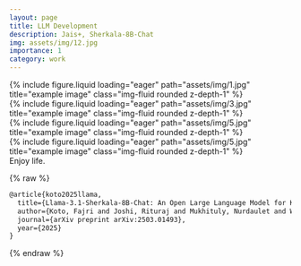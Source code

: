 ```yaml
---
layout: page
title: LLM Development
description: Jais+, Sherkala-8B-Chat
img: assets/img/12.jpg
importance: 1
category: work
---
```


<div class="row">
    <div class="col-sm mt-3 mt-md-0">
        {% include figure.liquid loading="eager" path="assets/img/1.jpg" title="example image" class="img-fluid rounded z-depth-1" %}
    </div>
    <div class="col-sm mt-3 mt-md-0">
        {% include figure.liquid loading="eager" path="assets/img/3.jpg" title="example image" class="img-fluid rounded z-depth-1" %}
    </div>
    <div class="col-sm mt-3 mt-md-0">
        {% include figure.liquid loading="eager" path="assets/img/5.jpg" title="example image" class="img-fluid rounded z-depth-1" %}
    </div>
</div>
<div class="row">
    <div class="col-sm mt-3 mt-md-0">
        {% include figure.liquid loading="eager" path="assets/img/5.jpg" title="example image" class="img-fluid rounded z-depth-1" %}
    </div>
</div>
<div class="caption">
    Enjoy life.
</div>

{% raw %}

```html
@article{koto2025llama,
  title={Llama-3.1-Sherkala-8B-Chat: An Open Large Language Model for Kazakh},
  author={Koto, Fajri and Joshi, Rituraj and Mukhituly, Nurdaulet and Wang, Yuxia and Xie, Zhuohan and Pal, Rahul and Orel, Daniil and Mullah, Parvez and Turmakhan, Diana and Goloburda, Maiya and others},
  journal={arXiv preprint arXiv:2503.01493},
  year={2025}
}
```

{% endraw %}
